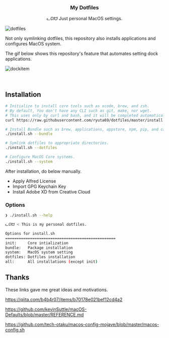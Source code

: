 <h3 align="center">My Dotfiles</h3>
<p align="center">ᓚᘏᗢ Just personal MacOS settings.</p>

<img alt="dotfiles" src="https://user-images.githubusercontent.com/41639488/80442463-e8d24880-8947-11ea-8b5d-bcacb68e98f6.png">

Not only symlinking dotfiles, this repository also installs applications and configures MacOS system.

The gif below shows this repository's feature that automates setting dock applications.

![dockitem](https://user-images.githubusercontent.com/41639488/79629823-76af7600-8187-11ea-8a5c-39f49caf4159.gif)

<br />

## Installation

```bash
# Initialize to install core tools such as xcode, brew, and zsh.
# By default, You don't have any CLI such as git, make, nor wget.
# This uses only by curl and bash, and it will be completed automatically.
curl https://raw.githubusercontent.com/ryuta69/dotfiles/master/install.sh | /bin/bash -s -- --init

# Install Bundle such as brew, applications, appstore, npm, pip, and cargo.
./install.sh --bundle

# Symlink dotfiles to appropriate directories.
./install.sh --dotfiles

# Configure MacOS Core systems.
./install.sh --system
```

After installation, do below manually.

- Apply Alfred License
- Import GPG Keychain Key
- Install Adobe XD from Creative Cloud

### Options

```bash
❯ ./install.sh --help

ᓚᘏᗢ < This is my personal dotfiles.

Options for install.sh
=================================================
init:     Core intialization
bundle:   Package installation
system:   MacOS system setting
dotfiles: Dotfiles installation
all:      All installations (except init)
```

## Thanks
These links gave me great ideas and motivations.

https://qiita.com/b4b4r07/items/b70178e021bef12cd4a2

https://github.com/kevinSuttle/macOS-Defaults/blob/master/REFERENCE.md

https://github.com/tech-otaku/macos-config-mojave/blob/master/macos-config.sh
